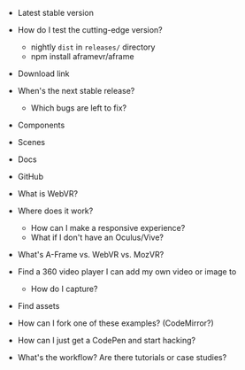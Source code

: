 * Latest stable version
* How do I test the cutting-edge version?
  * nightly `dist` in `releases/` directory
  * npm install aframevr/aframe
* Download link
* When's the next stable release?
  * Which bugs are left to fix?

* Components
* Scenes

* Docs
* GitHub

* What is WebVR?
* Where does it work?
  * How can I make a responsive experience?
  * What if I don't have an Oculus/Vive?

* What's A-Frame vs. WebVR vs. MozVR?

* Find a 360 video player I can add my own video or image to
  * How do I capture?
* Find assets

* How can I fork one of these examples? (CodeMirror?)
* How can I just get a CodePen and start hacking?

* What's the workflow? Are there tutorials or case studies?
